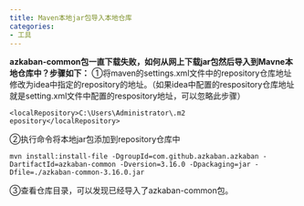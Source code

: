 ```yaml
---
title: Maven本地jar包导入本地仓库
categories:
- 工具
---
```

**azkaban-common包一直下载失败，如何从网上下载jar包然后导入到Mavne本地仓库中？步骤如下：**
①将maven的settings.xml文件中的repository仓库地址修改为idea中指定的repository的地址。（如果idea中配置的respository仓库地址就是setting.xml文件中配置的respository地址，可以忽略此步骤）
```
<localRepository>C:\Users\Administrator\.m2epository</localRepository>
```
②执行命令将本地jar包添加到repository仓库中
```
mvn install:install-file -DgroupId=com.github.azkaban.azkaban -DartifactId=azkaban-common -Dversion=3.16.0 -Dpackaging=jar -Dfile=./azkaban-common-3.16.0.jar
```
③查看仓库目录，可以发现已经导入了azkaban-common包。
